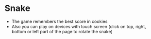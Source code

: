 # Snake
* The game remembers the best score in cookies
* Also you can play on devices with touch screen (click on top, right, bottom or left part of the page to rotate the snake)